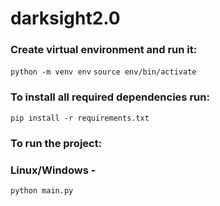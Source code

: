 # darksight2.0

### Create virtual environment and run it:
``` python -m venv env ```
``` source env/bin/activate ```

 
### To install all required dependencies run:
``` pip install -r requirements.txt ```


### To run the project:
### Linux/Windows -
``` python main.py ```
